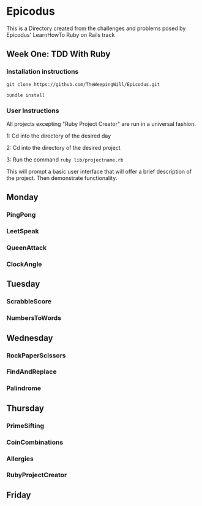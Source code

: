 # Epicodus
   This is a Directory created from the challenges and problems posed
   by Epicodus' LearnHowTo Ruby on Rails track

## Week One: TDD With Ruby 
   ### Installation instructions 
   `git clone https://github.com/TheWeepingWill/Epicodus.git` 

   `bundle install`

   ### User Instructions
   All projects excepting "Ruby Project Creator" are run in
   a universal fashion.

   1: Cd into the directory of the desired day 

   2: Cd into the directory of the desired project
   
   3: Run the command `ruby lib/projectname.rb`

   This will prompt a basic user interface that will offer a brief 
   description of the project. Then demonstrate functionality. 

## Monday 

   ### PingPong

   ### LeetSpeak

   ### QueenAttack

   ### ClockAngle

## Tuesday

   ### ScrabbleScore

   ### NumbersToWords

## Wednesday

  ### RockPaperScissors

  ### FindAndReplace

  ### Palindrome

## Thursday 

  ### PrimeSifting

  ### CoinCombinations

  ### Allergies

  ### RubyProjectCreator

## Friday
